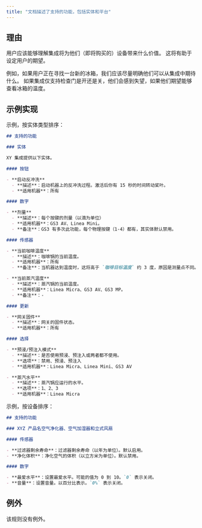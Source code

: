 ```yaml
---
title: "文档描述了支持的功能，包括实体和平台"
---
```


## 理由

用户应该能够理解集成将为他们（即将购买的）设备带来什么价值。
这将有助于设定用户的期望。

例如，如果用户正在寻找一台新的冰箱，我们应该尽量明确他们可以从集成中期待什么。
如果集成仅支持检查门是开还是关，他们会感到失望，如果他们期望能够查看冰箱的温度。

## 示例实现

示例，按实体类型排序：

```markdown showLineNumbers
## 支持的功能

### 实体

XY 集成提供以下实体。

#### 按钮

- **启动反冲洗**
  - **描述**：启动机器上的反冲洗过程。激活后你有 15 秒的时间转动桨叶。
  - **适用机器**：所有

#### 数字

- **剂量**
  - **描述**：每个按键的剂量（以滴为单位）
  - **适用机器**：GS3 AV、Linea Mini。
  - **备注**：GS3 有多次此功能，每个物理按键（1-4）都有，其实体默认禁用。

#### 传感器

- **当前咖啡温度**
  - **描述**：咖啡锅的当前温度。
  - **适用机器**：所有
  - **备注**：当机器达到温度时，这将高于 `咖啡目标温度` 约 3 度，原因是测量点不同。

- **当前蒸汽温度**
  - **描述**：蒸汽锅的当前温度。
  - **适用机器**：Linea Micra、GS3 AV、GS3 MP。
  - **备注**：-

#### 更新

- **网关固件**
  - **描述**：网关的固件状态。
  - **适用机器**：所有

#### 选择

- **预浸/预注入模式**
  - **描述**：是否使用预浸、预注入或两者都不使用。
  - **选项**：禁用、预浸、预注入
  - **适用机器**：Linea Micra、Linea Mini、GS3 AV

- **蒸汽水平**
  - **描述**：蒸汽锅应运行的水平。
  - **选项**：1、2、3
  - **适用机器**：Linea Micra
```

示例，按设备排序：

```markdown
## 支持的功能

### XYZ 产品名空气净化器、空气加湿器和立式风扇

#### 传感器

- **过滤器剩余寿命**：过滤器剩余寿命（以年为单位）。默认启用。
- **净化体积**：净化空气的体积（以立方米为单位）。默认禁用。

#### 数字

- **最爱水平**：设置最爱水平。可能的值为 0 到 10。`0` 表示关闭。
- **音量**：设置音量。以百分比表示。`0%` 表示关闭。
```

## 例外

该规则没有例外。